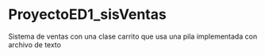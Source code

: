 # ProyectoED1_sisVentas
Sistema de ventas con una clase carrito que usa una pila implementada con archivo de texto
